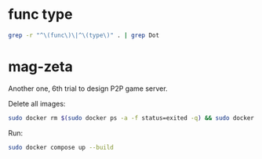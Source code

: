# func type

```bash
grep -r "^\(func\)\|^\(type\)" . | grep Dot
```

# mag-zeta
Another one, 6th trial to design P2P game server.

Delete all images: 
```bash
sudo docker rm $(sudo docker ps -a -f status=exited -q) && sudo docker rmi $(sudo docker images -a -q)
```

Run: 
```bash
sudo docker compose up --build
```
